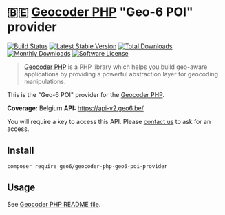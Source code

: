 # :belgium: [Geocoder PHP](https://github.com/geocoder-php/Geocoder) "Geo-6 POI" provider

[![Build Status](https://travis-ci.org/geo6/geocoder-php-geo6-poi-provider.svg?branch=master)](https://travis-ci.org/geo6/geocoder-php-geo6-poi-provider)
[![Latest Stable Version](https://poser.pugx.org/geo6/geocoder-php-geo6-poi-provider/v/stable)](https://packagist.org/packages/geo6/geocoder-php-geo6-poi-provider)
[![Total Downloads](https://poser.pugx.org/geo6/geocoder-php-geo6-poi-provider/downloads)](https://packagist.org/packages/geo6/geocoder-php-geo6-poi-provider)
[![Monthly Downloads](https://poser.pugx.org/geo6/geocoder-php-geo6-poi-provider/d/monthly.png)](https://packagist.org/packages/geo6/geocoder-php-geo6-poi-provider)
[![Software License](https://img.shields.io/badge/license-MIT-brightgreen.svg)](LICENSE)

> [Geocoder PHP](https://github.com/geocoder-php/Geocoder) is a PHP library which helps you build geo-aware applications by providing a powerful abstraction layer for geocoding manipulations.

This is the "Geo-6 POI" provider for the [Geocoder PHP](https://github.com/geocoder-php/Geocoder).

**Coverage:** Belgium
**API:** <https://api-v2.geo6.be/>

You will require a key to access this API. Please [contact us](https://geo6.be/contact.html) to ask for an access.

## Install

```shell
composer require geo6/geocoder-php-geo6-poi-provider
```

## Usage

See [Geocoder PHP README file](https://github.com/geocoder-php/Geocoder/blob/master/README.md).
